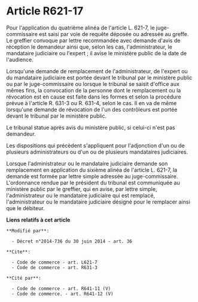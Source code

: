 # Article R621-17

Pour l'application du quatrième alinéa de l'article L. 621-7, le juge-commissaire est saisi par voie de requête déposée ou
adressée au greffe. Le greffier convoque par lettre recommandée avec demande d'avis de réception le demandeur ainsi que,
selon les cas, l'administrateur, le mandataire judiciaire ou l'expert ; il avise le ministère public de la date de
l'audience. 

Lorsqu'une demande de remplacement de l'administrateur, de l'expert ou du mandataire judiciaire est portée devant le tribunal
par le ministère public ou par le juge-commissaire ou lorsque le tribunal se saisit d'office aux mêmes fins, la convocation
de la personne dont le remplacement ou la révocation est en cause est faite dans les formes et selon la procédure prévue à
l'article R. 631-3 ou R. 631-4, selon le cas. Il en va de même lorsqu'une demande de révocation de l'un des contrôleurs est
portée devant le tribunal par le ministère public. 

Le tribunal statue après avis du ministère public, si celui-ci n'est pas demandeur. 

Les dispositions qui précèdent s'appliquent pour l'adjonction d'un ou de plusieurs administrateurs ou d'un ou de plusieurs
mandataires judiciaires. 

Lorsque l'administrateur ou le mandataire judiciaire demande son remplacement en application du sixième alinéa de l'article
L. 621-7, la demande est formée par lettre simple adressée au juge-commissaire. L'ordonnance rendue par le président du
tribunal est communiquée au ministère public par le greffier, qui en avise, par lettre simple, l'administrateur ou le
mandataire judiciaire qui est remplacé, l'administrateur ou le mandataire judiciaire désigné pour le remplacer ainsi que le
débiteur.

**Liens relatifs à cet article**

	**Modifié par**:

	  - Décret n°2014-736 du 30 juin 2014 - art. 36

	**Cite**:

	  - Code de commerce - art. L621-7
	  - Code de commerce - art. R631-3

	**Cité par**:

	  - Code de commerce - art. R641-11 (V)
	  - Code de commerce. - art. R641-12 (V)
